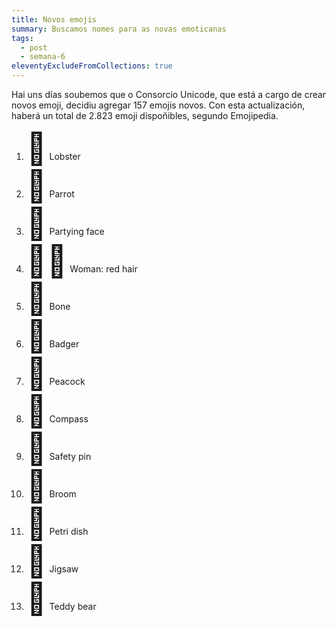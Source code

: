 ```yaml
---
title: Novos emojis
summary: Buscamos nomes para as novas emoticanas
tags:
  - post
  - semana-6
eleventyExcludeFromCollections: true
---
```

Hai uns días soubemos que o Consorcio Unicode, que está a cargo de crear novos emoji, decidiu agregar 157 emojis novos. Con esta actualización, haberá un total de 2.823 emoji dispoñibles, segundo Emojipedia.

<ol>
<li><span style="font-size:50px">🦞</span> Lobster</li>
<li><span style="font-size:50px">🦜</span> Parrot</li>
<li><span style="font-size:50px">🥳</span> Partying face</li>
<li><span style="font-size:50px">👩‍🦰</span> Woman: red hair</li>
<li><span style="font-size:50px">🦴</span> Bone </li>
<li><span style="font-size:50px">🦡</span> Badger</li>
<li><span style="font-size:50px">🦚</span> Peacock</li>
<li><span style="font-size:50px">🧭</span> Compass</li>
<li><span style="font-size:50px">🧷</span> Safety pin </li>
<li><span style="font-size:50px">🧹</span> Broom</li>
<li><span style="font-size:50px">🧫</span> Petri dish</li>
<li><span style="font-size:50px">🧩</span> Jigsaw</li>
<li><span style="font-size:50px">🧸</span> Teddy bear</li>
</ol>